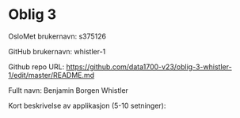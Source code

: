 Oblig 3
=======
OsloMet brukernavn: s375126

GitHub brukernavn: whistler-1

Github repo URL: https://github.com/data1700-v23/oblig-3-whistler-1/edit/master/README.md

Fullt navn: Benjamin Borgen Whistler

Kort beskrivelse av applikasjon (5-10 setninger):
